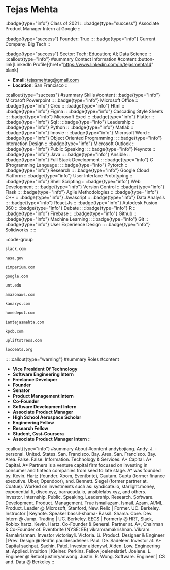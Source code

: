 # Tejas Mehta
::badge{type="info"}
Class of 2021
::
::badge{type="success"}
Associate Product Manager Intern at Google
::

::badge{type="success"}
Founder: True
::
::badge{type="info"}
Current Company: Big Tech
::

::badge{type="success"}
Sector: Tech; Education; AI; Data Science
::
::callout{type="info"}
#summary
Contact Information
#content
:button-link[LinkedIn Profile]{href="https://www.linkedin.com/in/tejasmehta14" blank}
- **Email**: tejasmehtag@gmail.com
- **Location**: San Francisco
::

::callout{type="success"}
#summary
Skills
#content
::badge{type="info"}
Microsoft Powerpoint
::
::badge{type="info"}
Microsoft Office
::
::badge{type="info"}
Creo
::
::badge{type="info"}
Html
::
::badge{type="info"}
Figma
::
::badge{type="info"}
Cascading Style Sheets
::
::badge{type="info"}
Microsoft Excel
::
::badge{type="info"}
Flutter
::
::badge{type="info"}
Sql
::
::badge{type="info"}
Leadership
::
::badge{type="info"}
Python
::
::badge{type="info"}
Matlab
::
::badge{type="info"}
Imovie
::
::badge{type="info"}
Microsoft Word
::
::badge{type="info"}
Object Oriented Programming
::
::badge{type="info"}
Interaction Design
::
::badge{type="info"}
Microsoft Outlook
::
::badge{type="info"}
Public Speaking
::
::badge{type="info"}
Keynote
::
::badge{type="info"}
Java
::
::badge{type="info"}
Ansible
::
::badge{type="info"}
Full Stack Development
::
::badge{type="info"}
C (Programming Language
::
::badge{type="info"}
Pytorch
::
::badge{type="info"}
Research
::
::badge{type="info"}
Google Cloud Platform
::
::badge{type="info"}
User Interface Prototyping
::
::badge{type="info"}
Shell Scripting
::
::badge{type="info"}
Web Development
::
::badge{type="info"}
Version Control
::
::badge{type="info"}
Flask
::
::badge{type="info"}
Agile Methodologies
::
::badge{type="info"}
C++
::
::badge{type="info"}
Javascript
::
::badge{type="info"}
Data Analysis
::
::badge{type="info"}
React.Js
::
::badge{type="info"}
Autodesk Fusion 360
::
::badge{type="info"}
Debate
::
::badge{type="info"}
R
::
::badge{type="info"}
Firebase
::
::badge{type="info"}
Github
::
::badge{type="info"}
Machine Learning
::
::badge{type="info"}
Git
::
::badge{type="info"}
User Experience Design
::
::badge{type="info"}
Solidworks
::
::

::code-group
```bash [Slack]
slack.com
```
```bash [NASA - National Aeronautics and Space Administration]
nasa.gov
```
```bash [Zimperium]
zimperium.com
```
```bash [Google]
google.com
```
```bash [University of North Texas]
unt.edu
```
```bash [Amazon Web Services]
amazonaws.com
```
```bash [Kanarys]
kanarys.com
```
```bash [The Home Depot]
homedepot.com
```
```bash [ZCrystalball]
iamtejasmehta.com
```
```bash [Kleiner Perkins Caufield & Byers]
kpcb.com
```
```bash [Upliftstress]
upliftstress.com
```
```bash [Locoeats]
locoeats.org
```
::
::callout{type="warning"}
#summary
Roles
#content
- **Vice President Of Technology**
- **Software Engineering Intern**
- **Freelance Developer**
- **Founder**
- **Senator**
- **Product Management Intern**
- **Co-Founder**
- **Software Development Intern**
- **Associate Product Manager**
- **High School Aerospace Scholar**
- **Engineering Fellow**
- **Research Fellow**
- **Student, Cssi-Coursera**
- **Associate Product Manager Intern**
::

::callout{type="info"}
#summary
About
#content
andybojiang. Andy. J. - personal. United. States. San. Francisco. Bay. Area. San. Francisco. Bay. Area. False. False. Information. Technology & Services. A* Capital. A* Capital. A* Partners is a venture capital firm focused on investing in consumer and fintech companies from seed to late stage. A* was founded by. Kevin. Hartz (founder. Xoom, Eventbrite), Gautam. Gupta (former finance executive. Uber, Opendoor), and. Bennett. Siegel (former partner at. Coatue). Worked on investments such as: syndicate.io, starlight.money, exponential.fi, disco.xyz, barracuda.io, ansiblelabs.xyz, and others. Investor. Internship. Public. Speaking. Leadership. Research. Software. Development. Product. Management. True ismailazam. Ismail. Azam. AI/ML. Product. Leader @ Microsoft, Stanford, New. Relic | Former. UC. Berkeley. Instructor | Keynote. Speaker bassil-shama- Bassil. Shama. Core. Dev. Intern @ Jump. Trading | UC. Berkeley. EECS | Formerly @ HRT, Slack, Roblox hartz. Kevin. Hartz. Co-Founder & General. Partner at. A*, Chairman & Co-Founder of. Eventbrite (NYSE: EB) vikramramakrishnan. Vikram. Ramakrishnan. Investor victoriayli. Victoria. Li. Product. Designer & Engineer | Prev. Design @ Redfin pauldesadeleer. Paul. De. Sadeleer. Investor at. A* Capital sachpat. Sachin. Patel. Investor aidenywl. Aiden. Low. Engineering at. Applied. Intuition | Kleiner. Perkins. Fellow joelenelatief. Joelene. L. Engineer @ Retool justinryanwong. Justin. R. Wong. Software. Engineer | CS and. Data @ Berkeley
::
